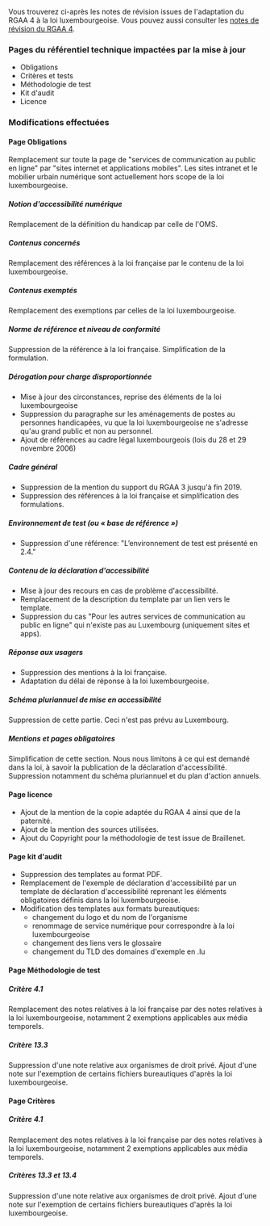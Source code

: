 Vous trouverez ci-après les notes de révision issues de l'adaptation du RGAA 4 à la loi luxembourgeoise.
Vous pouvez aussi consulter les [notes de révision du RGAA 4](https://www.numerique.gouv.fr/publications/rgaa-accessibilite/notes-revision/).

### Pages du référentiel technique impactées par la mise à jour

- Obligations
- Critères et tests
- Méthodologie de test
- Kit d'audit
- Licence


### Modifications effectuées

#### Page Obligations

Remplacement sur toute la page de "services de communication au public en ligne" par "sites internet et applications mobiles". Les sites intranet et le mobilier urbain numérique sont actuellement hors scope de la loi luxembourgeoise.

##### Notion d'accessibilité numérique

Remplacement de la définition du handicap par celle de l'OMS.

##### Contenus concernés

Remplacement des références à la loi française par le contenu de la loi luxembourgeoise.

##### Contenus exemptés

Remplacement des exemptions par celles de la loi luxembourgeoise.

##### Norme de référence et niveau de conformité

Suppression de la référence à la loi française. Simplification de la formulation.

##### Dérogation pour charge disproportionnée

- Mise à jour des circonstances, reprise des éléments de la loi luxembourgeoise
- Suppression du paragraphe sur les aménagements de postes au personnes handicapées, vu que la loi luxembourgeoise ne s'adresse qu'au grand public et non au personnel.
- Ajout de références au cadre légal luxembourgeois (lois du 28 et 29 novembre 2006)

##### Cadre général

- Suppression de la mention du support du RGAA 3 jusqu'à fin 2019.
- Suppression des références à la loi française et simplification des formulations.

##### Environnement de test (ou « base de référence »)

- Suppression d'une référence: "L’environnement de test est présenté en 2.4."

##### Contenu de la déclaration d'accessibilité

- Mise à jour des recours en cas de problème d'accessibilité.
- Remplacement de la description du template par un lien vers le template.
- Suppression du cas "Pour les autres services de communication au public en ligne" qui n'existe pas au Luxembourg (uniquement sites et apps).

##### Réponse aux usagers

- Suppression des mentions à la loi française.
- Adaptation du délai de réponse à la loi luxembourgeoise.

##### Schéma pluriannuel de mise en accessibilité

Suppression de cette partie. Ceci n'est pas prévu au Luxembourg.

##### Mentions et pages obligatoires

Simplification de cette section. Nous nous limitons à ce qui est demandé dans la loi, à savoir la publication de la déclaration d'accessibilité. Suppression notamment du schéma pluriannuel et du plan d'action annuels. 

#### Page licence

- Ajout de la mention de la copie adaptée du RGAA 4 ainsi que de la paternité. 
- Ajout de la mention des sources utilisées.
- Ajout du Copyright pour la méthodologie de test issue de Braillenet.

#### Page kit d'audit

- Suppression des templates au format PDF.
- Remplacement de l'exemple de déclaration d'accessibilité par un template de déclaration d'accessibilité reprenant les éléments obligatoires définis dans la loi luxembourgeoise.
- Modification des templates aux formats bureautiques: 
    - changement du logo et du nom de l'organisme
    - renommage de service numérique pour correspondre à la loi luxembourgeoise
    - changement des liens vers le glossaire
    - changement du TLD des domaines d'exemple en .lu

#### Page Méthodologie de test

##### Critère 4.1

Remplacement des notes relatives à la loi française par des notes relatives à la loi luxembourgeoise, notamment 2 exemptions applicables aux média temporels.

##### Critère 13.3

Suppression d'une note relative aux organismes de droit privé. Ajout d'une note sur l'exemption de certains fichiers bureautiques d'après la loi luxembourgeoise.

#### Page Critères

##### Critère 4.1

Remplacement des notes relatives à la loi française par des notes relatives à la loi luxembourgeoise, notamment 2 exemptions applicables aux média temporels.

##### Critères 13.3 et 13.4

Suppression d'une note relative aux organismes de droit privé. Ajout d'une note sur l'exemption de certains fichiers bureautiques d'après la loi luxembourgeoise.